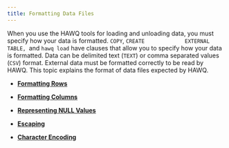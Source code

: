 ```yaml
---
title: Formatting Data Files
---
```


<!--
Licensed to the Apache Software Foundation (ASF) under one
or more contributor license agreements.  See the NOTICE file
distributed with this work for additional information
regarding copyright ownership.  The ASF licenses this file
to you under the Apache License, Version 2.0 (the
"License"); you may not use this file except in compliance
with the License.  You may obtain a copy of the License at

  http://www.apache.org/licenses/LICENSE-2.0

Unless required by applicable law or agreed to in writing,
software distributed under the License is distributed on an
"AS IS" BASIS, WITHOUT WARRANTIES OR CONDITIONS OF ANY
KIND, either express or implied.  See the License for the
specific language governing permissions and limitations
under the License.
-->

When you use the HAWQ tools for loading and unloading data, you must specify how your data is formatted. `COPY`, `CREATE             EXTERNAL TABLE, `and `hawq load` have clauses that allow you to specify how your data is formatted. Data can be delimited text (`TEXT`) or comma separated values (`CSV`) format. External data must be formatted correctly to be read by HAWQ. This topic explains the format of data files expected by HAWQ.

-   **[Formatting Rows](../../datamgmt/load/g-formatting-rows/index.html)**

-   **[Formatting Columns](../../datamgmt/load/g-formatting-columns/index.html)**

-   **[Representing NULL Values](../../datamgmt/load/g-representing-null-values/index.html)**

-   **[Escaping](../../datamgmt/load/g-escaping/index.html)**

-   **[Character Encoding](../../datamgmt/load/g-character-encoding/index.html)**


